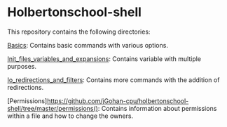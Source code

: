 # Holbertonschool-shell

This repository contains the following directories:

[Basics](https://github.com/jGohan-cpu/holbertonschool-shell/tree/master/basics): Contains basic commands with various options.

[Init_files_variables_and_expansions](https://github.com/jGohan-cpu/holbertonschool-shell/tree/master/init_files_variables_and_expansions): Contains variable with multiple purposes. 

[Io_redirections_and_filters](https://github.com/jGohan-cpu/holbertonschool-shell/tree/master/io_redirections_and_filters): Contains more commands with the addition of redirections. 

[Permissions]https://github.com/jGohan-cpu/holbertonschool-shell/tree/master/permissions(): Contains information about permissions within a file and how to change the owners. 
